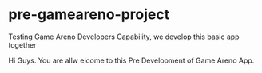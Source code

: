 # pre-gameareno-project
Testing Game Areno Developers Capability, we develop this basic app together 

Hi Guys.
You are allw elcome to this Pre Development of Game Areno App. 
